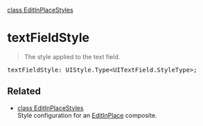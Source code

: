 [class EditInPlaceStyles](EditInPlaceStyles.md)

# textFieldStyle

> The style applied to the text field.

<pre class="docgen_signature">textFieldStyle: UIStyle.Type&lt;UITextField.StyleType&gt;;</pre>

## Related

- [<!--{ref:class}-->class EditInPlaceStyles](EditInPlaceStyles.md) \
    Style configuration for an [EditInPlace](EditInPlace.md) composite.
